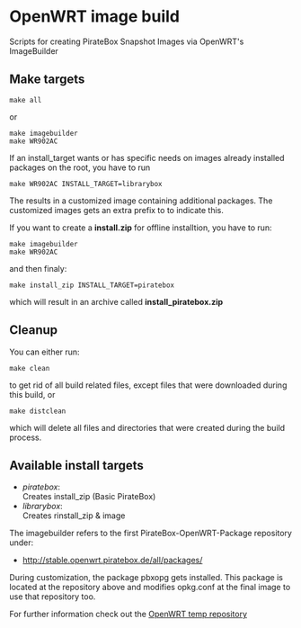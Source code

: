 # OpenWRT image build
Scripts for creating PirateBox Snapshot Images via OpenWRT's ImageBuilder

## Make targets
    make all

or

    make imagebuilder
    make WR902AC

If an install_target wants or has specific needs on images already installed packages on the root, you have to run

    make WR902AC INSTALL_TARGET=librarybox

The results in a customized image containing additional packages. The customized images gets an extra prefix to to indicate this.


If you want to create a __install.zip__ for offline installtion, you have to run: 

    make imagebuilder
    make WR902AC

and then finaly:

    make install_zip INSTALL_TARGET=piratebox

which will result in an archive called __install_piratebox.zip__

## Cleanup
You can either run:
    
    make clean
    
to get rid of all build related files, except files that were downloaded during this build, or

    make distclean
    
which will delete all files and directories that were created during the build process.

## Available install targets

* _piratebox_:     
Creates install_zip (Basic PirateBox)
* _librarybox_:     
Creates rinstall_zip & image 

The imagebuilder refers to the first PirateBox-OpenWRT-Package repository under: 
* http://stable.openwrt.piratebox.de/all/packages/

During customization, the package pbxopg gets installed. This package is located at the 
repository above and modifies opkg.conf at the final image to use that repository too.

For further information check out the [OpenWRT temp repository](https://github.com/PirateBox-Dev/openwrt-temp-repository)
